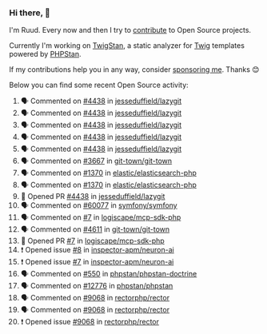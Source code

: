 ### Hi there, 👋

I'm Ruud. Every now and then I try to [contribute](https://github.com/pulls?q=+is%3Apr+author%3Aruudk+archived%3Afalse+is%3Apublic+) to Open Source projects.

Currently I'm working on [TwigStan](https://github.com/twigstan), a static analyzer for [Twig](https://twig.symfony.com/) templates powered by [PHPStan](https://phpstan.org/).

If my contributions help you in any way, consider [sponsoring me](https://github.com/sponsors/ruudk). Thanks 😊

Below you can find some recent Open Source activity:

<!--START_SECTION:activity-->
1. 🗣 Commented on [#4438](https://github.com/jesseduffield/lazygit/pull/4438#issuecomment-2773306592) in [jesseduffield/lazygit](https://github.com/jesseduffield/lazygit)
2. 🗣 Commented on [#4438](https://github.com/jesseduffield/lazygit/pull/4438#issuecomment-2773285130) in [jesseduffield/lazygit](https://github.com/jesseduffield/lazygit)
3. 🗣 Commented on [#4438](https://github.com/jesseduffield/lazygit/pull/4438#issuecomment-2773280131) in [jesseduffield/lazygit](https://github.com/jesseduffield/lazygit)
4. 🗣 Commented on [#4438](https://github.com/jesseduffield/lazygit/pull/4438#issuecomment-2773258448) in [jesseduffield/lazygit](https://github.com/jesseduffield/lazygit)
5. 🗣 Commented on [#4438](https://github.com/jesseduffield/lazygit/pull/4438#issuecomment-2773078707) in [jesseduffield/lazygit](https://github.com/jesseduffield/lazygit)
6. 🗣 Commented on [#3667](https://github.com/git-town/git-town/issues/3667#issuecomment-2772455831) in [git-town/git-town](https://github.com/git-town/git-town)
7. 🗣 Commented on [#1370](https://github.com/elastic/elasticsearch-php/issues/1370#issuecomment-2771851308) in [elastic/elasticsearch-php](https://github.com/elastic/elasticsearch-php)
8. 🗣 Commented on [#1370](https://github.com/elastic/elasticsearch-php/issues/1370#issuecomment-2771848079) in [elastic/elasticsearch-php](https://github.com/elastic/elasticsearch-php)
9. 💪 Opened PR [#4438](https://github.com/jesseduffield/lazygit/pull/4438) in [jesseduffield/lazygit](https://github.com/jesseduffield/lazygit)
10. 🗣 Commented on [#60077](https://github.com/symfony/symfony/issues/60077#issuecomment-2765987701) in [symfony/symfony](https://github.com/symfony/symfony)
11. 🗣 Commented on [#7](https://github.com/logiscape/mcp-sdk-php/pull/7#issuecomment-2764520016) in [logiscape/mcp-sdk-php](https://github.com/logiscape/mcp-sdk-php)
12. 🗣 Commented on [#4611](https://github.com/git-town/git-town/pull/4611#issuecomment-2759363099) in [git-town/git-town](https://github.com/git-town/git-town)
13. 💪 Opened PR [#7](https://github.com/logiscape/mcp-sdk-php/pull/7) in [logiscape/mcp-sdk-php](https://github.com/logiscape/mcp-sdk-php)
14. ❗ Opened issue [#8](https://github.com/inspector-apm/neuron-ai/issues/8) in [inspector-apm/neuron-ai](https://github.com/inspector-apm/neuron-ai)
15. ❗ Opened issue [#7](https://github.com/inspector-apm/neuron-ai/issues/7) in [inspector-apm/neuron-ai](https://github.com/inspector-apm/neuron-ai)
16. 🗣 Commented on [#550](https://github.com/phpstan/phpstan-doctrine/issues/550#issuecomment-2747321136) in [phpstan/phpstan-doctrine](https://github.com/phpstan/phpstan-doctrine)
17. 🗣 Commented on [#12776](https://github.com/phpstan/phpstan/issues/12776#issuecomment-2747187086) in [phpstan/phpstan](https://github.com/phpstan/phpstan)
18. 🗣 Commented on [#9068](https://github.com/rectorphp/rector/issues/9068#issuecomment-2740799206) in [rectorphp/rector](https://github.com/rectorphp/rector)
19. 🗣 Commented on [#9068](https://github.com/rectorphp/rector/issues/9068#issuecomment-2740319939) in [rectorphp/rector](https://github.com/rectorphp/rector)
20. ❗ Opened issue [#9068](https://github.com/rectorphp/rector/issues/9068) in [rectorphp/rector](https://github.com/rectorphp/rector)
<!--END_SECTION:activity-->
